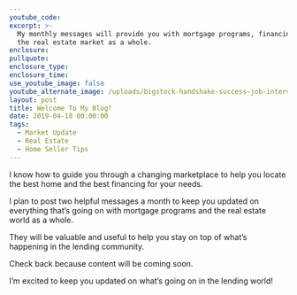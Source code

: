 ```yaml
---
youtube_code:
excerpt: >-
  My monthly messages will provide you with mortgage programs, financing, and
  the real estate market as a whole.
enclosure:
pullquote:
enclosure_type:
enclosure_time:
use_youtube_image: false
youtube_alternate_image: /uploads/bigstock-handshake-success-job-intervie-254790887.jpg
layout: post
title: Welcome To My Blog!
date: 2019-04-18 00:00:00
tags:
  - Market Update
  - Real Estate
  - Home Seller Tips
---
```


I know how to guide you through a changing marketplace to help you locate the best home and the best financing for your needs.

I plan to post two helpful messages a month to keep you updated on everything that’s going on with mortgage programs and the real estate world as a whole.&nbsp;

They will be valuable and useful to help you stay on top of what’s happening in the lending community.

Check back because content will be coming soon.

I’m excited to keep you updated on what’s going on in the lending world\!